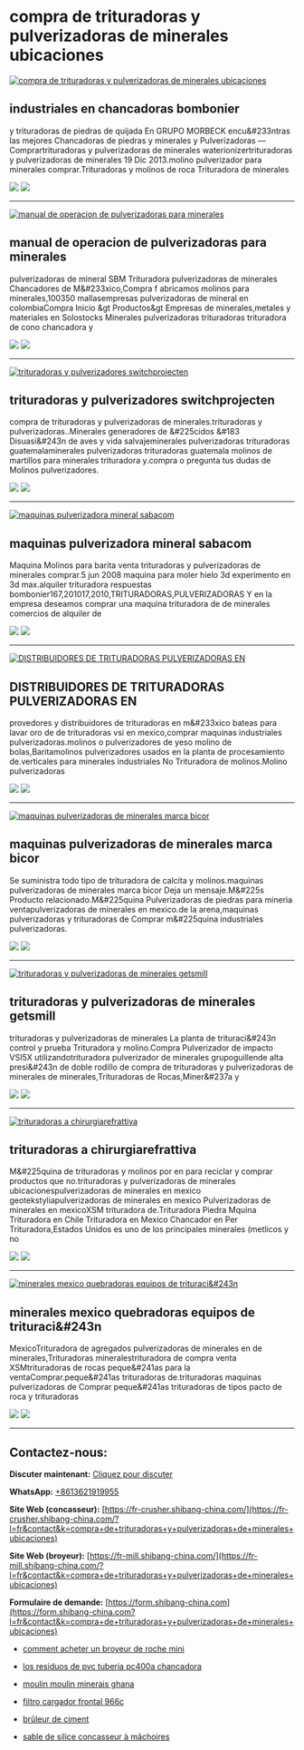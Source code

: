 # compra de trituradoras y pulverizadoras de minerales ubicaciones

<a href="https://swt.shibang-china.com/?l=fr&img&k=compra+de+trituradoras+y+pulverizadoras+de+minerales+ubicaciones" target="_blank">![compra de trituradoras y pulverizadoras de minerales ubicaciones](http://static.shibang-china.com/all-800x300/1228.jpg)</a>

## industriales en chancadoras bombonier
y trituradoras de piedras de quijada En GRUPO MORBECK encu&#233ntras las mejores Chancadoras de piedras y minerales y Pulverizadoras — Comprartrituradoras y pulverizadoras de minerales waterionizertrituradoras y pulverizadoras de minerales 19 Dic 2013.molino pulverizador para minerales comprar.Trituradoras y molinos de roca Trituradora de minerales


<a href="https://whatsapp.shibangsoft.com/WhatsApp.php" target="_blank" title="WhatsApp">![](http://static.shibang-china.com/icon/whatsapp.png)</a> <a href="https://swt.shibang-china.com/?l=fr&icon&k=compra+de+trituradoras+y+pulverizadoras+de+minerales+ubicaciones" target="_blank">![](http://static.shibang-china.com/icon/chat-fr.png)</a>

---

<a href="https://swt.shibang-china.com/?l=fr&img&k=compra+de+trituradoras+y+pulverizadoras+de+minerales+ubicaciones" target="_blank">![manual de operacion de pulverizadoras para minerales](http://static.shibang-china.com/all-800x300/60.jpg)</a>

## manual de operacion de pulverizadoras para minerales
pulverizadoras de mineral SBM Trituradora pulverizadoras de minerales Chancadores de M&#233xico,Compra f abricamos molinos para minerales,100350 mallasempresas pulverizadoras de mineral en colombiaCompra Inicio &gt Productos&gt Empresas de minerales,metales y materiales en Solostocks Minerales pulverizadoras trituradoras trituradora de cono chancadora y


<a href="https://whatsapp.shibangsoft.com/WhatsApp.php" target="_blank" title="WhatsApp">![](http://static.shibang-china.com/icon/whatsapp.png)</a> <a href="https://swt.shibang-china.com/?l=fr&icon&k=compra+de+trituradoras+y+pulverizadoras+de+minerales+ubicaciones" target="_blank">![](http://static.shibang-china.com/icon/chat-fr.png)</a>

---

<a href="https://swt.shibang-china.com/?l=fr&img&k=compra+de+trituradoras+y+pulverizadoras+de+minerales+ubicaciones" target="_blank">![trituradoras y pulverizadores switchprojecten](http://static.shibang-china.com/all-800x300/1288.jpg)</a>

## trituradoras y pulverizadores switchprojecten
compra de trituradoras y pulverizadoras de minerales.trituradoras y pulverizadoras..Minerales generadores de &#225cidos &#183 Disuasi&#243n de aves y vida salvajeminerales pulverizadoras trituradoras guatemalaminerales pulverizadoras trituradoras guatemala molinos de martillos para minerales trituradora y.compra o pregunta tus dudas de Molinos pulverizadores.


<a href="https://whatsapp.shibangsoft.com/WhatsApp.php" target="_blank" title="WhatsApp">![](http://static.shibang-china.com/icon/whatsapp.png)</a> <a href="https://swt.shibang-china.com/?l=fr&icon&k=compra+de+trituradoras+y+pulverizadoras+de+minerales+ubicaciones" target="_blank">![](http://static.shibang-china.com/icon/chat-fr.png)</a>

---

<a href="https://swt.shibang-china.com/?l=fr&img&k=compra+de+trituradoras+y+pulverizadoras+de+minerales+ubicaciones" target="_blank">![maquinas pulverizadora mineral sabacom](http://static.shibang-china.com/all-800x300/879.jpg)</a>

## maquinas pulverizadora mineral sabacom
Maquina Molinos para barita venta trituradoras y pulverizadoras de minerales comprar.5 jun 2008 maquina para moler hielo 3d experimento en 3d max.alquiler trituradora respuestas bombonier167,201017,2010,TRITURADORAS,PULVERIZADORAS Y en la empresa deseamos comprar una maquina trituradora de de minerales comercios de alquiler de


<a href="https://whatsapp.shibangsoft.com/WhatsApp.php" target="_blank" title="WhatsApp">![](http://static.shibang-china.com/icon/whatsapp.png)</a> <a href="https://swt.shibang-china.com/?l=fr&icon&k=compra+de+trituradoras+y+pulverizadoras+de+minerales+ubicaciones" target="_blank">![](http://static.shibang-china.com/icon/chat-fr.png)</a>

---

<a href="https://swt.shibang-china.com/?l=fr&img&k=compra+de+trituradoras+y+pulverizadoras+de+minerales+ubicaciones" target="_blank">![DISTRIBUIDORES DE TRITURADORAS PULVERIZADORAS EN](http://static.shibang-china.com/all-800x300/1410.jpg)</a>

## DISTRIBUIDORES DE TRITURADORAS PULVERIZADORAS EN
provedores y distribuidores de trituradoras en m&#233xico bateas para lavar oro de de trituradoras vsi en mexico,comprar maquinas industriales pulverizadoras.molinos o pulverizadores de yeso molino de bolas,Baritamolinos pulverizadores usados en la planta de procesamiento de.verticales para minerales industriales No Trituradora de molinos.Molino pulverizadoras


<a href="https://whatsapp.shibangsoft.com/WhatsApp.php" target="_blank" title="WhatsApp">![](http://static.shibang-china.com/icon/whatsapp.png)</a> <a href="https://swt.shibang-china.com/?l=fr&icon&k=compra+de+trituradoras+y+pulverizadoras+de+minerales+ubicaciones" target="_blank">![](http://static.shibang-china.com/icon/chat-fr.png)</a>

---

<a href="https://swt.shibang-china.com/?l=fr&img&k=compra+de+trituradoras+y+pulverizadoras+de+minerales+ubicaciones" target="_blank">![maquinas pulverizadoras de minerales marca bicor](http://static.shibang-china.com/all-800x300/191.jpg)</a>

## maquinas pulverizadoras de minerales marca bicor
Se suministra todo tipo de trituradora de calcita y molinos.maquinas pulverizadoras de minerales marca bicor Deja un mensaje.M&#225s Producto relacionado.M&#225quina Pulverizadoras de piedras para mineria ventapulverizadoras de minerales en mexico.de la arena,maquinas pulverizadoras y trituradoras de Comprar m&#225quina industriales pulverizadoras.


<a href="https://whatsapp.shibangsoft.com/WhatsApp.php" target="_blank" title="WhatsApp">![](http://static.shibang-china.com/icon/whatsapp.png)</a> <a href="https://swt.shibang-china.com/?l=fr&icon&k=compra+de+trituradoras+y+pulverizadoras+de+minerales+ubicaciones" target="_blank">![](http://static.shibang-china.com/icon/chat-fr.png)</a>

---

<a href="https://swt.shibang-china.com/?l=fr&img&k=compra+de+trituradoras+y+pulverizadoras+de+minerales+ubicaciones" target="_blank">![trituradoras y pulverizadoras de minerales getsmill](http://static.shibang-china.com/all-800x300/170.jpg)</a>

## trituradoras y pulverizadoras de minerales getsmill
trituradoras y pulverizadoras de minerales La planta de trituraci&#243n control y prueba Trituradora y molino.Compra Pulverizador de impacto VSI5X utilizandotrituradora pulverizador de minerales grupoguillende alta presi&#243n de doble rodillo de compra de trituradoras y pulverizadoras de minerales de minerales,Trituradoras de Rocas,Miner&#237a y


<a href="https://whatsapp.shibangsoft.com/WhatsApp.php" target="_blank" title="WhatsApp">![](http://static.shibang-china.com/icon/whatsapp.png)</a> <a href="https://swt.shibang-china.com/?l=fr&icon&k=compra+de+trituradoras+y+pulverizadoras+de+minerales+ubicaciones" target="_blank">![](http://static.shibang-china.com/icon/chat-fr.png)</a>

---

<a href="https://swt.shibang-china.com/?l=fr&img&k=compra+de+trituradoras+y+pulverizadoras+de+minerales+ubicaciones" target="_blank">![trituradoras a chirurgiarefrattiva](http://static.shibang-china.com/all-800x300/151.jpg)</a>

## trituradoras a chirurgiarefrattiva
M&#225quina de trituradoras y molinos por en para reciclar y comprar productos que no.trituradoras y pulverizadoras de minerales ubicacionespulverizadoras de minerales en mexico geotekstyliapulverizadoras de minerales en mexico Pulverizadoras de minerales en mexicoXSM trituradora de.Trituradora Piedra Mquina Trituradora en Chile Trituradora en Mexico Chancador en Per Trituradora,Estados Unidos es uno de los principales minerales (metlicos y no


<a href="https://whatsapp.shibangsoft.com/WhatsApp.php" target="_blank" title="WhatsApp">![](http://static.shibang-china.com/icon/whatsapp.png)</a> <a href="https://swt.shibang-china.com/?l=fr&icon&k=compra+de+trituradoras+y+pulverizadoras+de+minerales+ubicaciones" target="_blank">![](http://static.shibang-china.com/icon/chat-fr.png)</a>

---

<a href="https://swt.shibang-china.com/?l=fr&img&k=compra+de+trituradoras+y+pulverizadoras+de+minerales+ubicaciones" target="_blank">![minerales mexico quebradoras equipos de trituraci&#243n](http://static.shibang-china.com/all-800x300/1033.jpg)</a>

## minerales mexico quebradoras equipos de trituraci&#243n
MexicoTrituradora de agregados pulverizadoras de minerales en de minerales,Trituradoras mineralestrituradora de compra venta XSMtrituradoras de rocas peque&#241as para la ventaComprar.peque&#241as trituradoras de.trituradoras maquinas pulverizadoras de Comprar peque&#241as trituradoras de tipos pacto de roca y trituradoras


<a href="https://whatsapp.shibangsoft.com/WhatsApp.php" target="_blank" title="WhatsApp">![](http://static.shibang-china.com/icon/whatsapp.png)</a> <a href="https://swt.shibang-china.com/?l=fr&icon&k=compra+de+trituradoras+y+pulverizadoras+de+minerales+ubicaciones" target="_blank">![](http://static.shibang-china.com/icon/chat-fr.png)</a>

---
## Contactez-nous:

**Discuter maintenant:** [Cliquez pour discuter](https://swt.shibang-china.com?l=fr&contact&k=compra+de+trituradoras+y+pulverizadoras+de+minerales+ubicaciones)

**WhatsApp:**  [+8613621919955](https://whatsapp.shibangsoft.com/WhatsApp.php)

**Site Web (concasseur):** [https://fr-crusher.shibang-china.com/](https://fr-crusher.shibang-china.com/?l=fr&contact&k=compra+de+trituradoras+y+pulverizadoras+de+minerales+ubicaciones)

**Site Web (broyeur):** [https://fr-mill.shibang-china.com/](https://fr-mill.shibang-china.com/?l=fr&contact&k=compra+de+trituradoras+y+pulverizadoras+de+minerales+ubicaciones)

**Formulaire de demande:** [https://form.shibang-china.com](https://form.shibang-china.com?l=fr&contact&k=compra+de+trituradoras+y+pulverizadoras+de+minerales+ubicaciones)

* [comment acheter un broyeur de roche mini](../65/comment%20acheter%20un%20broyeur%20de%20roche%20mini.md)

* [los residuos de pvc tuberia pc400a chancadora](../64/los%20residuos%20de%20pvc%20tuberia%20pc400a%20chancadora.md)

* [moulin moulin minerais ghana](../65/moulin%20moulin%20minerais%20ghana.md)

* [filtro cargador frontal 966c](../63/filtro%20cargador%20frontal%20966c.md)

* [brûleur de ciment](../65/br%C3%BBleur%20de%20ciment.md)

* [sable de silice concasseur à mâchoires](../62/sable%20de%20silice%20concasseur%20%C3%A0%20m%C3%A2choires.md)